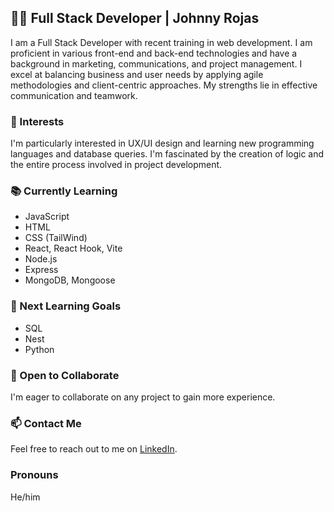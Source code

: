 ## 👨‍💻 Full Stack Developer | Johnny Rojas

I am a Full Stack Developer with recent training in web development. I am proficient in various front-end and back-end technologies and have a background in marketing, communications, and project management. I excel at balancing business and user needs by applying agile methodologies and client-centric approaches. My strengths lie in effective communication and teamwork.

### 🌟 Interests
I'm particularly interested in UX/UI design and learning new programming languages and database queries. I'm fascinated by the creation of logic and the entire process involved in project development.

### 📚 Currently Learning
- JavaScript
- HTML
- CSS (TailWind)
- React, React Hook, Vite
- Node.js
- Express
- MongoDB, Mongoose

### 🎯 Next Learning Goals
- SQL
- Nest
- Python

### 🤝 Open to Collaborate
I'm eager to collaborate on any project to gain more experience.

### 📫 Contact Me
Feel free to reach out to me on [LinkedIn](https://www.linkedin.com/in/johnny-rojas-cifra).

### Pronouns
He/him
